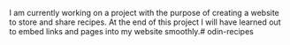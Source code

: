 I am currently working on a project with the purpose of creating a 
website to store and share recipes. At the end of this project I will 
have learned out to embed links and pages into my website smoothly.# 
odin-recipes
